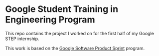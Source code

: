 # Google Student Training in Engineering Program

This repo contains the project I worked on for the first half of my Google STEP internship.

This work is based on the [Google Software Product Sprint](https://g.co/softwareproductsprint) program.
